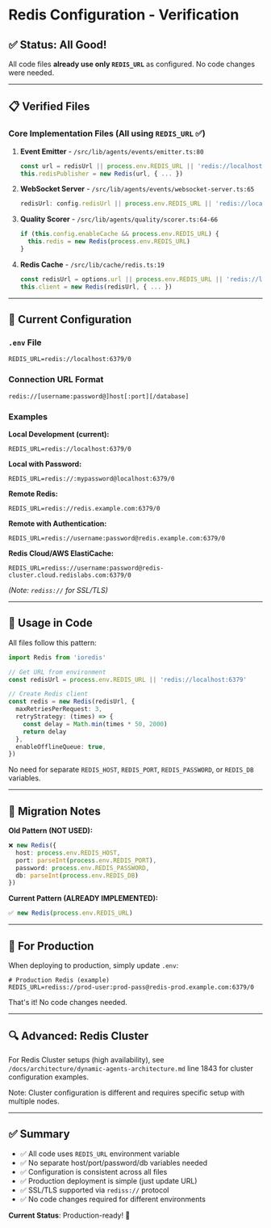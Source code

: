 # Redis Configuration - Verification

## ✅ Status: All Good!

All code files **already use only `REDIS_URL`** as configured. No code changes were needed.

---

## 📋 Verified Files

### Core Implementation Files (All using `REDIS_URL` ✅)

1. **Event Emitter** - `/src/lib/agents/events/emitter.ts:80`
   ```typescript
   const url = redisUrl || process.env.REDIS_URL || 'redis://localhost:6379'
   this.redisPublisher = new Redis(url, { ... })
   ```

2. **WebSocket Server** - `/src/lib/agents/events/websocket-server.ts:65`
   ```typescript
   redisUrl: config.redisUrl || process.env.REDIS_URL || 'redis://localhost:6379'
   ```

3. **Quality Scorer** - `/src/lib/agents/quality/scorer.ts:64-66`
   ```typescript
   if (this.config.enableCache && process.env.REDIS_URL) {
     this.redis = new Redis(process.env.REDIS_URL)
   }
   ```

4. **Redis Cache** - `/src/lib/cache/redis.ts:19`
   ```typescript
   const redisUrl = options.url || process.env.REDIS_URL || 'redis://localhost:6379'
   this.client = new Redis(redisUrl, { ... })
   ```

---

## 🔧 Current Configuration

### `.env` File
```env
REDIS_URL=redis://localhost:6379/0
```

### Connection URL Format
```
redis://[username:password@]host[:port][/database]
```

### Examples

**Local Development (current):**
```env
REDIS_URL=redis://localhost:6379/0
```

**Local with Password:**
```env
REDIS_URL=redis://:mypassword@localhost:6379/0
```

**Remote Redis:**
```env
REDIS_URL=redis://redis.example.com:6379/0
```

**Remote with Authentication:**
```env
REDIS_URL=redis://username:password@redis.example.com:6379/0
```

**Redis Cloud/AWS ElastiCache:**
```env
REDIS_URL=rediss://username:password@redis-cluster.cloud.redislabs.com:6379/0
```
*(Note: `rediss://` for SSL/TLS)*

---

## 🚀 Usage in Code

All files follow this pattern:

```typescript
import Redis from 'ioredis'

// Get URL from environment
const redisUrl = process.env.REDIS_URL || 'redis://localhost:6379'

// Create Redis client
const redis = new Redis(redisUrl, {
  maxRetriesPerRequest: 3,
  retryStrategy: (times) => {
    const delay = Math.min(times * 50, 2000)
    return delay
  },
  enableOfflineQueue: true,
})
```

No need for separate `REDIS_HOST`, `REDIS_PORT`, `REDIS_PASSWORD`, or `REDIS_DB` variables.

---

## 📝 Migration Notes

**Old Pattern (NOT USED):**
```typescript
❌ new Redis({
  host: process.env.REDIS_HOST,
  port: parseInt(process.env.REDIS_PORT),
  password: process.env.REDIS_PASSWORD,
  db: parseInt(process.env.REDIS_DB)
})
```

**Current Pattern (ALREADY IMPLEMENTED):**
```typescript
✅ new Redis(process.env.REDIS_URL)
```

---

## 🎯 For Production

When deploying to production, simply update `.env`:

```env
# Production Redis (example)
REDIS_URL=rediss://prod-user:prod-pass@redis-prod.example.com:6379/0
```

That's it! No code changes needed.

---

## 🔍 Advanced: Redis Cluster

For Redis Cluster setups (high availability), see `/docs/architecture/dynamic-agents-architecture.md` line 1843 for cluster configuration examples.

Note: Cluster configuration is different and requires specific setup with multiple nodes.

---

## ✅ Summary

- ✅ All code uses `REDIS_URL` environment variable
- ✅ No separate host/port/password/db variables needed
- ✅ Configuration is consistent across all files
- ✅ Production deployment is simple (just update URL)
- ✅ SSL/TLS supported via `rediss://` protocol
- ✅ No code changes required for different environments

**Current Status**: Production-ready! 🚀
